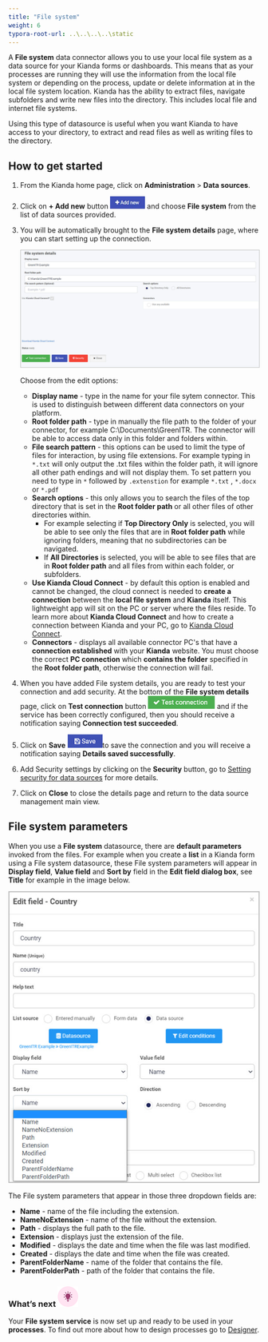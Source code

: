 ```yaml
---
title: "File system"
weight: 6
typora-root-url: ..\..\..\..\static
---
```


A **File system** data connector allows you to use your local file system as a data source for your Kianda forms or dashboards. This means that as your processes are running they will use the information from the local file system or depending on the process, update or delete information at in the local file system location. Kianda has the ability to extract files, navigate subfolders and write new files into the directory. This includes local file and internet file systems.

Using this type of datasource is useful when you want Kianda to have access to your directory, to extract and read files as well as writing files to the directory.



## How to get started

1. From the Kianda home page, click on **Administration** > **Data sources**.

2. Click on **+ Add new** button ![Add new data connector button](/images/addnew.png) and choose **File system** from the list of data sources provided.

3. You will be automatically brought to the **File system details** page, where you can start setting up the connection. 

   ![File system detail page](/images/file-system-details.jpg)

   Choose from the edit options:

   - **Display name** - type in the name for your file sytem connector. This is used to distinguish between different data connectors on your platform.
   - **Root folder path** - type in manually the file path to the folder of your connector, for example C:\Documents\GreenITR. The connector will be able to access data only in this folder and folders within.
   - **File search pattern** - this options can be used to limit the type of files for interaction, by using file extensions. For example typing in `*.txt` will only output the .txt files within the folder path, it will ignore all other path endings and will not display them. To set pattern you need to type in `*` followed by `.extenstion` for example `*.txt` , `*.docx` or `*.pdf`
   - **Search options** - this only allows you to search the files of the top directory that is set in the **Root folder path** or all other files of other directories within. 
     - For example selecting if **Top Directory Only** is selected, you will be able to see only the files that are in **Root folder path** while ignoring folders, meaning that no subdirectories can be navigated.
     - If **All Directories** is selected, you will be able to see files that are in **Root folder path** and all files from within each folder, or subfolders.
   - **Use Kianda Cloud Connect** - by default this option is enabled and cannot be changed, the cloud connect is needed to **create a connection** between the **local file system** and **Kianda** itself. This lightweight app will sit on the PC or server where the files reside. To learn more about **Kianda Cloud Connect** and how to create a connection between Kianda and your PC, go to [Kianda Cloud Connect](/docs/platform/connectors/kianda-cloud-connect/).
   - **Connectors** - displays all available connector PC's that have a **connection established** with your **Kianda** website. You must choose the correct **PC connection** which **contains the folder** specified in the **Root folder path**, otherwise the connection will fail.

4. When you have added File system details, you are ready to test your connection and add security. At the bottom of the **File system details** page, click on **Test connection** button ![Test connection for REST Service](/images/test-connection.jpg) and if the service has been correctly configured, then you should receive a notification saying **Connection test succeeded**.

5. Click on **Save** ![Save connection button](/images/save-connection.jpg)to save the connection and you will receive a notification saying **Details saved successfully**.

6. Add Security settings by clicking on the **Security** button, go to [Setting security for data sources](/docs/platform/connectors/#setting-security-for-data-sources) for more details.

7. Click on **Close** to close the details page and return to the data source management main view.



## File system parameters

When you use a **File system** datasource, there are **default parameters** invoked from the files. For example when you create a **list** in a Kianda form using a File system datasource, these File system parameters will appear in **Display field**, **Value field** and **Sort by** field in the **Edit field dialog box**, see **Title** for example in the image below.

![File system parameters](/images/file-system-parameters.jpg)

The File system parameters that appear in those three dropdown fields are:

- **Name** - name of the file including the extension.
- **NameNoExtension** - name of the file without the extension.
- **Path** - displays the full path to the file.
- **Extension** - displays just the extension of the file.
- **Modified** - displays the date and time when the file was last modified.
- **Created** - displays the date and time when the file was created.
- **ParentFolderName** - name of the folder that contains the file.
- **ParentFolderPath** - path of the folder that contains the file.

### What’s next ![Idea icon](/images/18.png)

Your **File system service** is now set up and ready to be used in your **processes**. To find out more about how to design processes go to [Designer](/docs/platform/application-designer/designer/).
